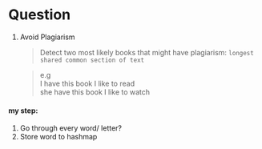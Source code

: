 # Question

1. Avoid Plagiarism

   > Detect two most likely books that might have plagiarism:
   > `longest shared common section of text`

   > e.g <br>
   > I have this book I like to read <br>
   > she have this book I like to watch

#### my step:

1. Go through every word/ letter?
2. Store word to hashmap
